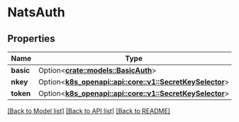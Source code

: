 # NatsAuth

## Properties

Name | Type | Description | Notes
------------ | ------------- | ------------- | -------------
**basic** | Option<[**crate::models::BasicAuth**](BasicAuth.md)> |  | [optional]
**nkey** | Option<[**k8s_openapi::api::core::v1::SecretKeySelector**](k8s_openapi::api::core::v1::SecretKeySelector.md)> |  | [optional]
**token** | Option<[**k8s_openapi::api::core::v1::SecretKeySelector**](k8s_openapi::api::core::v1::SecretKeySelector.md)> |  | [optional]

[[Back to Model list]](../README.md#documentation-for-models) [[Back to API list]](../README.md#documentation-for-api-endpoints) [[Back to README]](../README.md)


